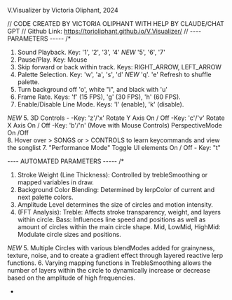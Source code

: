 V.Visualizer by Victoria Oliphant, 2024

// CODE CREATED BY VICTORIA OLIPHANT WITH HELP BY CLAUDE/CHAT GPT
// Github Link: https://torioliphant.github.io/V.Visualizer/
// ---- PARAMETERS -----
/*
   1. Sound Playback. Key: '1', '2', '3', '4' *NEW* '5', '6', '7'
   2. Pause/Play. Key: Mouse 
   3. Skip forward or back within track. Keys: RIGHT_ARROW, LEFT_ARROW
   3. Palette Selection. Key: 'w', 'a', 's', 'd'    *NEW* 'q'. 'e'
      Refresh to shuffle palette.
   4. Turn background off 'o', white "i", and black with 'u'
   3. Frame Rate. Keys: 'f' (15 FPS), 'g' (30 FPS), 'h' (60 FPS).
   4. Enable/Disable Line Mode. Keys: 'l' (enable), 'k' (disable).
   
   *NEW*
   5. 3D Controls -
        -Key: 'z'/'x' Rotate Y Axis On / Off
        -Key: 'c'/'v' Rotate X Axis On / Off
        -Key: 'b'/'n' (Move with Mouse Controls) PerspectiveMode On /Off    
   8. Hover over > SONGS or > CONTROLS to learn keycommands and view the songlist
   7. "Performance Mode" Toggle UI elements On / Off - Key: "t"
   
   
  ---- AUTOMATED PARAMETERS -----
/*
   1. Stroke Weight (Line Thickness): Controlled by trebleSmoothing or mapped variables in draw.
   2. Background Color Blending: Determined by lerpColor of current and next palette colors.
   3. Amplitude Level determines the size of circles and motion intensity.
   4. (FFT Analysis):
  Treble: Affects stroke transparency, weight, and layers within circle.
  Bass: Influences line speed and positions as well as amount of circles within the main circle shape.
  Mid, LowMid, HighMid: Modulate circle sizes and positions.

*NEW*
  5. Multiple Circles with various blendModes added for grainyness, texture, noise, and to create a gradient effect through layered reactive lerp functions.
  6. Varying mapping functions in TrebleSmoothing allows the number of layers within the circle to dynamically increase or decrease based on the amplitude of high frequencies.
   
  
*
